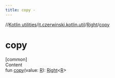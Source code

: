 ```yaml
---
title: copy -
---
```

//[Kotlin utilities](../../index.html)/[it.czerwinski.kotlin.util](../index.html)/[Right](index.html)/[copy](copy.html)



# copy  
[common]  
Content  
fun [copy](copy.html)(value: [R](index.html)): [Right](index.html)<[R](index.html)>  




